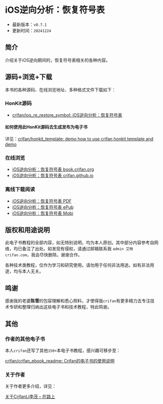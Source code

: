 # iOS逆向分析：恢复符号表

* 最新版本：`v0.7.1`
* 更新时间：`20241224`

## 简介

介绍关于iOS逆向期间的，恢复符号表相关的各种内容。

## 源码+浏览+下载

本书的各种源码、在线浏览地址、多种格式文件下载如下：

### HonKit源码

* [crifan/ios_re_restore_symbol: iOS逆向分析：恢复符号表](https://github.com/crifan/ios_re_restore_symbol)

#### 如何使用此HonKit源码去生成发布为电子书

详见：[crifan/honkit_template: demo how to use crifan honkit template and demo](https://github.com/crifan/honkit_template)

### 在线浏览

* [iOS逆向分析：恢复符号表 book.crifan.org](https://book.crifan.org/books/ios_re_restore_symbol/website/)
* [iOS逆向分析：恢复符号表 crifan.github.io](https://crifan.github.io/ios_re_restore_symbol/website/)

### 离线下载阅读

* [iOS逆向分析：恢复符号表 PDF](https://book.crifan.org/books/ios_re_restore_symbol/pdf/ios_re_restore_symbol.pdf)
* [iOS逆向分析：恢复符号表 ePub](https://book.crifan.org/books/ios_re_restore_symbol/epub/ios_re_restore_symbol.epub)
* [iOS逆向分析：恢复符号表 Mobi](https://book.crifan.org/books/ios_re_restore_symbol/mobi/ios_re_restore_symbol.mobi)

## 版权和用途说明

此电子书教程的全部内容，如无特别说明，均为本人原创。其中部分内容参考自网络，均已备注了出处。如发现有侵权，请通过邮箱联系我 `admin 艾特 crifan.com`，我会尽快删除。谢谢合作。

各种技术类教程，仅作为学习和研究使用。请勿用于任何非法用途。如有非法用途，均与本人无关。

## 鸣谢

感谢我的老婆**陈雪**的包容理解和悉心照料，才使得我`crifan`有更多精力去专注技术专研和整理归纳出这些电子书和技术教程，特此鸣谢。

## 其他

### 作者的其他电子书

本人`crifan`还写了其他`150+`本电子书教程，感兴趣可移步至：

[crifan/crifan_ebook_readme: Crifan的电子书的使用说明](https://github.com/crifan/crifan_ebook_readme)

### 关于作者

关于作者更多介绍，详见：

[关于CrifanLi李茂 – 在路上](https://www.crifan.org/about/)
